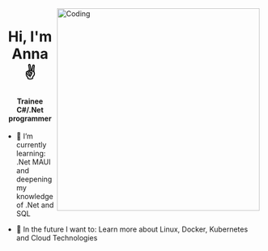 <img align="right" alt="Coding" width="400" src="https://media.giphy.com/media/ZVik7pBtu9dNS/giphy.gif">

<h1 align="center"> Hi, I'm Anna ✌️ </h1>
<h4 align="center">Trainee C#/.Net programmer </h4>

- 🌱 I’m currently learning: .Net MAUI and deepening my knowledge of .Net and SQL

- 🚀 In the future I want to: Learn more about Linux, Docker, Kubernetes and Cloud Technologies






<!--
**Kotusyk/Kotusyk** is a ✨ _special_ ✨ repository because its `README.md` (this file) appears on your GitHub profile.

Here are some ideas to get you started:

- 🔭 I’m currently working on ...

- 👯 I’m looking to collaborate on ...
- 🤔 I’m looking for help with ...
- 💬 Ask me about ...
- 📫 How to reach me: ...
- 😄 Pronouns: ...
- ⚡ Fun fact: ...

<h2 align="center"> I experienced in working with: </h2>
<h4 align="center">Frontend</h4>
-->
